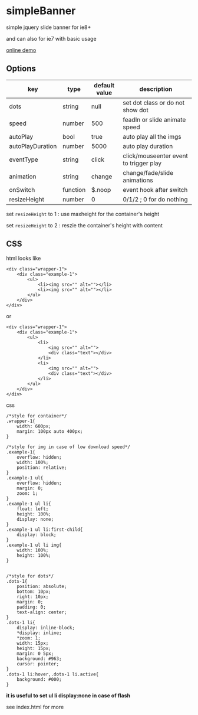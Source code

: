 # simpleBanner

simple jquery slide banner for ie8+

and can also for ie7 with basic usage

[online demo](http://rawcdn.githack.com/suconghou/simpleBanner/master/index.html)


## Options


| key       		| type   		| default value | description 									|
| ------    		| ----   		| ----          | ----        									|
| dots      		| string 	 	| null          | set dot class or do not show dot				|
| speed   			| number 		| 500           | feadIn or slide animate speed 				|
| autoPlay  		| bool   		| true          | auto play all the imgs 						|
| autoPlayDuration  | number   		| 5000 	        | auto play duration						  	|
| eventType  		| string   		| click         | click/mouseenter event to trigger play	 	|
| animation			| string   		| change        | change/fade/slide  animations					|
| onSwitch			| function   	| $.noop        | event hook after switch						|
| resizeHeight		| number   		| 0      		| 0/1/2 ; 0 for do nothing						|


set `resizeHeight` to 1 : use maxheight for the container's height

set `resizeHeight` to 2 : reszie the container's height with content


## CSS

html looks like
```
<div class="wrapper-1">
	<div class="example-1">
		<ul>
			<li><img src="" alt=""></li>
			<li><img src="" alt=""></li>
		</ul>
	</div>
</div>
```

or 

```
<div class="wrapper-1">
	<div class="example-1">
		<ul>
			<li>
				<img src="" alt="">
				<div class="text"></div>
			</li>
			<li>
				<img src="" alt="">
				<div class="text"></div>
			</li>
		</ul>
	</div>
</div>
```

css 

```
/*style for container*/
.wrapper-1{
	width: 600px;
	margin: 100px auto 400px;
}

/*style for img in case of low download speed*/
.example-1{
	overflow: hidden;
	width: 100%;
	position: relative;
}
.example-1 ul{
	overflow: hidden;
	margin: 0;
	zoom: 1;
}
.example-1 ul li{
	float: left;
	height: 100%;
	display: none;
}
.example-1 ul li:first-child{
	display: block;
}
.example-1 ul li img{
	width: 100%;
	height: 100%;
}


/*style for dots*/
.dots-1{
	position: absolute;
	bottom: 10px;
	right: 10px;
	margin: 0;
	padding: 0;
	text-align: center;
}
.dots-1 li{
	display: inline-block;
	*display: inline;
	*zoom: 1;
	width: 15px;
	height: 15px;
	margin: 0 5px;
	background: #963;
	cursor: pointer;
}
.dots-1 li:hover,.dots-1 li.active{
	background: #000;
}
```

**it is useful to set ul li display:none in case of flash**

see index.html for more



